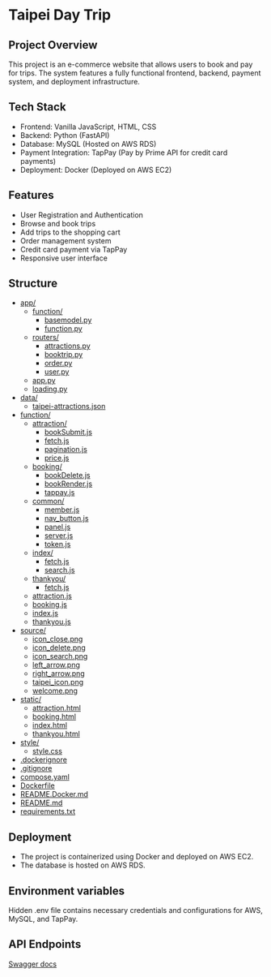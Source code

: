 # Taipei Day Trip

## Project Overview

This project is an e-commerce website that allows users to book and pay for trips. The system features a fully functional frontend, backend, payment system, and deployment infrastructure.

## Tech Stack

- Frontend: Vanilla JavaScript, HTML, CSS
- Backend: Python (FastAPI)
- Database: MySQL (Hosted on AWS RDS)
- Payment Integration: TapPay (Pay by Prime API for credit card payments)
- Deployment: Docker (Deployed on AWS EC2)

## Features

- User Registration and Authentication
- Browse and book trips
- Add trips to the shopping cart
- Order management system
- Credit card payment via TapPay
- Responsive user interface

## Structure

- [app/](./app)
  - [function/](./app/function)
    - [basemodel.py](./app/function/basemodel.py)
    - [function.py](./app/function/function.py)
  - [routers/](./app/routers)
    - [attractions.py](./app/routers/attractions.py)
    - [booktrip.py](./app/routers/booktrip.py)
    - [order.py](./app/routers/order.py)
    - [user.py](./app/routers/user.py)
  - [app.py](./app/app.py)
  - [loading.py](./app/loading.py)
- [data/](./data)
  - [taipei-attractions.json](./data/taipei-attractions.json)
- [function/](./function)
  - [attraction/](./function/attraction)
    - [bookSubmit.js](./function/attraction/bookSubmit.js)
    - [fetch.js](./function/attraction/fetch.js)
    - [pagination.js](./function/attraction/pagination.js)
    - [price.js](./function/attraction/price.js)
  - [booking/](./function/booking)
    - [bookDelete.js](./function/booking/bookDelete.js)
    - [bookRender.js](./function/booking/bookRender.js)
    - [tappay.js](./function/booking/tappay.js)
  - [common/](./function/common)
    - [member.js](./function/common/member.js)
    - [nav_button.js](./function/common/nav_button.js)
    - [panel.js](./function/common/panel.js)
    - [server.js](./function/common/server.js)
    - [token.js](./function/common/token.js)
  - [index/](./function/index)
    - [fetch.js](./function/index/fetch.js)
    - [search.js](./function/index/search.js)
  - [thankyou/](./function/thankyou)
    - [fetch.js](./function/thankyou/fetch.js)
  - [attraction.js](./function/attraction.js)
  - [booking.js](./function/booking.js)
  - [index.js](./function/index.js)
  - [thankyou.js](./function/thankyou.js)
- [source/](./source)
  - [icon_close.png](./source/icon_close.png)
  - [icon_delete.png](./source/icon_delete.png)
  - [icon_search.png](./source/icon_search.png)
  - [left_arrow.png](./source/left_arrow.png)
  - [right_arrow.png](./source/right_arrow.png)
  - [taipei_icon.png](./source/taipei_icon.png)
  - [welcome.png](./source/welcome.png)
- [static/](./static)
  - [attraction.html](./static/attraction.html)
  - [booking.html](./static/booking.html)
  - [index.html](./static/index.html)
  - [thankyou.html](./static/thankyou.html)
- [style/](./style)
  - [style.css](./style/style.css)
- [.dockerignore](./.dockerignore)
- [.gitignore](./.gitignore)
- [compose.yaml](./compose.yaml)
- [Dockerfile](./Dockerfile)
- [README.Docker.md](./README.Docker.md)
- [README.md](./README.md)
- [requirements.txt](./requirements.txt)

## Deployment

- The project is containerized using Docker and deployed on AWS EC2.
- The database is hosted on AWS RDS.

## Environment variables

Hidden .env file contains necessary credentials and configurations for AWS, MySQL, and TapPay.

## API Endpoints

[Swagger docs](https://taipeidaytrip.haohaoscreamandrun.online/docs)